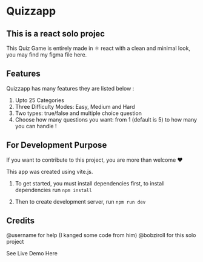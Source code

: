 # Quizzapp
## This is a react solo projec

This Quiz Game is entirely made in ⚛️ react with a clean and minimal look, you may find my figma file here.


## Features 
Quizzapp has many features they are listed below : 

1. Upto 25 Categories
2. Three Difficulty Modes: Easy, Medium and Hard
3. Two types: true/false and multiple choice question
4. Choose how many questions you want: from 1 (default is 5) to how many you can handle !


## For Development Purpose

If you want to contribute to this project, you are more than welcome ❤️ 

This app was created using vite.js.

1. To get started, you must install dependencies first, to install dependencies run `npm install`

2. Then to create development server, run `npm run dev`


## Credits 

@username for help (I kanged some code from him)
@bobziroll for this solo project


See Live Demo Here



